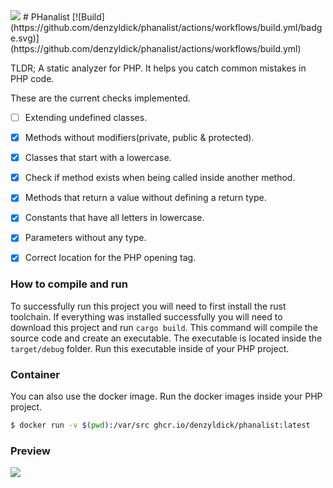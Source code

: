 <img src="https://raw.githubusercontent.com/denzyldick/phanalist/main/branding/banner.png"/>
# PHanalist [![Build](https://github.com/denzyldick/phanalist/actions/workflows/build.yml/badge.svg)](https://github.com/denzyldick/phanalist/actions/workflows/build.yml)

TLDR; A static analyzer for PHP. It helps you catch common 
mistakes in PHP code. 

These are the current checks implemented.
- [ ] Extending undefined classes.
- [x] Methods without modifiers(private, public & protected).
- [x] Classes that start with a lowercase.
- [x] Check if method exists when being called inside another method.
- [x] Methods that return a value without defining a return type.
- [x] Constants that have all letters in lowercase.
- [x] Parameters without any type.
- [x] Correct location for the PHP opening tag.


### How to compile and run
To successfully run this project you will need to first install the rust toolchain. If everything was
installed successfully you will need to download this project and run `cargo build`. This command 
will compile the source code and create an executable. The executable is located inside the 
`target/debug` folder. Run this executable inside of your PHP project.

### Container

You can also use the docker image. Run the docker images inside your PHP project. 

```bash
$ docker run -v $(pwd):/var/src ghcr.io/denzyldick/phanalist:latest

```

### Preview
<img src=https://github.com/denzyldick/phanalist/blob/main/output.gif  />

